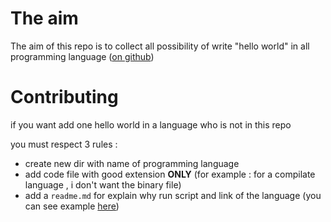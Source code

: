 # The aim

The aim of this repo is to collect all possibility of write "hello world" in all programming language ([on github](https://github.com/github/linguist))


# Contributing

if you want add one hello world in a language who is not in this repo

you must respect 3 rules :

 - create new dir with name of programming language 
 - add code file with good extension **ONLY** (for example : for a compilate language , i don't want the binary file)
 - add a `readme.md` for explain why run script and link of the language (you can see example [here](/Python/Readme.md))

